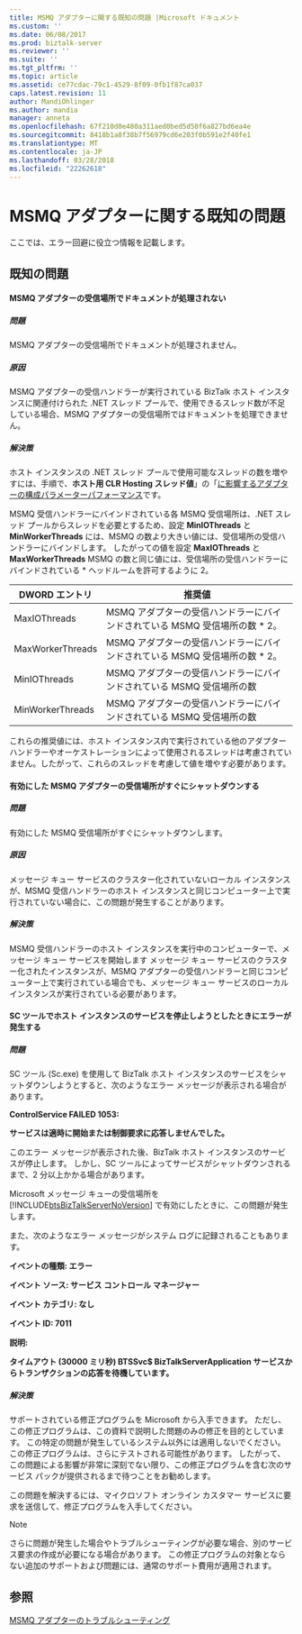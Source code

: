 ```yaml
---
title: MSMQ アダプターに関する既知の問題 |Microsoft ドキュメント
ms.custom: ''
ms.date: 06/08/2017
ms.prod: biztalk-server
ms.reviewer: ''
ms.suite: ''
ms.tgt_pltfrm: ''
ms.topic: article
ms.assetid: ce77cdac-79c1-4529-8f09-0fb1f87ca037
caps.latest.revision: 11
author: MandiOhlinger
ms.author: mandia
manager: anneta
ms.openlocfilehash: 67f210d0e480a311aed0bed5d50f6a827bd6ea4e
ms.sourcegitcommit: 8418b1a8f38b7f56979cd6e203f0b591e2f40fe1
ms.translationtype: MT
ms.contentlocale: ja-JP
ms.lasthandoff: 03/28/2018
ms.locfileid: "22262618"
---
```

# <a name="known-issues-with-the-msmq-adapter"></a>MSMQ アダプターに関する既知の問題
ここでは、エラー回避に役立つ情報を記載します。  
  
## <a name="known-issues"></a>既知の問題  
  
#### <a name="msmq-adapter-receive-locations-do-not-process-documents"></a>MSMQ アダプターの受信場所でドキュメントが処理されない  
  
##### <a name="problem"></a>問題  
 MSMQ アダプターの受信場所でドキュメントが処理されません。  
  
##### <a name="cause"></a>原因  
 MSMQ アダプターの受信ハンドラーが実行されている BizTalk ホスト インスタンスに関連付けられた .NET スレッド プールで、使用できるスレッド数が不足している場合、MSMQ アダプターの受信場所ではドキュメントを処理できません。  
  
##### <a name="resolution"></a>解決策  
 ホスト インスタンスの .NET スレッド プールで使用可能なスレッドの数を増やすには、手順で、**ホスト用 CLR Hosting スレッド値**」の「[に影響するアダプターの構成パラメーターパフォーマンス](../core/configuration-parameters-that-affect-adapter-performance.md)です。  
  
 MSMQ 受信ハンドラーにバインドされている各 MSMQ 受信場所は、.NET スレッド プールからスレッドを必要とするため、設定 **MinIOThreads** と **MinWorkerThreads** には、MSMQ の数より大きい値には、受信場所の受信ハンドラーにバインドします。 したがっての値を設定 **MaxIOThreads** と **MaxWorkerThreads** MSMQ の数と同じ値には、受信場所の受信ハンドラーにバインドされている * ヘッドルームを許可するように 2。  
  
|DWORD エントリ|推奨値|  
|-----------------|-----------------------|  
|MaxIOThreads|MSMQ アダプターの受信ハンドラーにバインドされている MSMQ 受信場所の数 * 2。|  
|MaxWorkerThreads|MSMQ アダプターの受信ハンドラーにバインドされている MSMQ 受信場所の数 * 2。|  
|MinIOThreads|MSMQ アダプターの受信ハンドラーにバインドされている MSMQ 受信場所の数|  
|MinWorkerThreads|MSMQ アダプターの受信ハンドラーにバインドされている MSMQ 受信場所の数|  
  
 これらの推奨値には、ホスト インスタンス内で実行されている他のアダプター ハンドラーやオーケストレーションによって使用されるスレッドは考慮されていません。したがって、これらのスレッドを考慮して値を増やす必要があります。  
  
#### <a name="msmq-adapter-receive-locations-shut-down-shortly-after-they-are-enabled"></a>有効にした MSMQ アダプターの受信場所がすぐにシャットダウンする  
  
##### <a name="problem"></a>問題  
 有効にした MSMQ 受信場所がすぐにシャットダウンします。  
  
##### <a name="cause"></a>原因  
 メッセージ キュー サービスのクラスター化されていないローカル インスタンスが、MSMQ 受信ハンドラーのホスト インスタンスと同じコンピューター上で実行されていない場合に、この問題が発生することがあります。  
  
##### <a name="resolution"></a>解決策  
 MSMQ 受信ハンドラーのホスト インスタンスを実行中のコンピューターで、メッセージ キュー サービスを開始します メッセージ キュー サービスのクラスター化されたインスタンスが、MSMQ アダプターの受信ハンドラーと同じコンピューター上で実行されている場合でも、メッセージ キュー サービスのローカル インスタンスが実行されている必要があります。  
  
#### <a name="sc-tool-causes-error-when-attempting-to-stop-service-for-host-instance"></a>SC ツールでホスト インスタンスのサービスを停止しようとしたときにエラーが発生する  
  
##### <a name="problem"></a>問題  
 SC ツール (Sc.exe) を使用して BizTalk ホスト インスタンスのサービスをシャットダウンしようとすると、次のようなエラー メッセージが表示される場合があります。  
  
 **ControlService FAILED 1053:**  
  
 **サービスは適時に開始または制御要求に応答しませんでした。**  
  
 このエラー メッセージが表示された後、BizTalk ホスト インスタンスのサービスが停止します。 しかし、SC ツールによってサービスがシャットダウンされるまで、2 分以上かかる場合があります。  
  
 Microsoft メッセージ キューの受信場所を [!INCLUDE[btsBizTalkServerNoVersion](../includes/btsbiztalkservernoversion-md.md)] で有効にしたときに、この問題が発生します。  
  
 また、次のようなエラー メッセージがシステム ログに記録されることもあります。  
  
 **イベントの種類: エラー**  
  
 **イベント ソース: サービス コントロール マネージャー**  
  
 **イベント カテゴリ: なし**  
  
 **イベント ID: 7011**  
  
 **説明:**  
  
 **タイムアウト (30000 ミリ秒) BTSSvc$ BizTalkServerApplication サービスからトランザクションの応答を待機しています。**  
  
##### <a name="resolution"></a>解決策  
 サポートされている修正プログラムを Microsoft から入手できます。 ただし、この修正プログラムは、この資料で説明した問題のみの修正を目的としています。 この特定の問題が発生しているシステム以外には適用しないでください。 この修正プログラムは、さらにテストされる可能性があります。 したがって、この問題による影響が非常に深刻でない限り、この修正プログラムを含む次のサービス パックが提供されるまで待つことをお勧めします。  
  
 この問題を解決するには、マイクロソフト オンライン カスタマー サービスに要求を送信して、修正プログラムを入手してください。  
  
> [!NOTE]
>  さらに問題が発生した場合やトラブルシューティングが必要な場合、別のサービス要求の作成が必要になる場合があります。 この修正プログラムの対象とならない追加のサポートおよび問題には、通常のサポート費用が適用されます。  
  
## <a name="see-also"></a>参照  
 [MSMQ アダプターのトラブルシューティング](../core/troubleshooting-the-msmq-adapter.md)